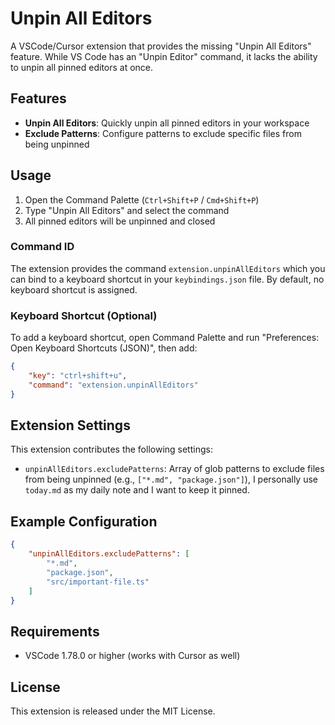 # Unpin All Editors

A VSCode/Cursor extension that provides the missing "Unpin All Editors" feature. While VS Code has an "Unpin Editor" command, it lacks the ability to unpin all pinned editors at once.

## Features

- **Unpin All Editors**: Quickly unpin all pinned editors in your workspace
- **Exclude Patterns**: Configure patterns to exclude specific files from being unpinned

## Usage

1. Open the Command Palette (`Ctrl+Shift+P` / `Cmd+Shift+P`)
2. Type "Unpin All Editors" and select the command
3. All pinned editors will be unpinned and closed

### Command ID

The extension provides the command `extension.unpinAllEditors` which you can bind to a keyboard shortcut in your `keybindings.json` file. By default, no keyboard shortcut is assigned.

### Keyboard Shortcut (Optional)

To add a keyboard shortcut, open Command Palette and run "Preferences: Open Keyboard Shortcuts (JSON)", then add:

```json
{
    "key": "ctrl+shift+u",
    "command": "extension.unpinAllEditors"
}
```

## Extension Settings

This extension contributes the following settings:

* `unpinAllEditors.excludePatterns`: Array of glob patterns to exclude files from being unpinned (e.g., `["*.md", "package.json"]`), I personally use `today.md` as my daily note and I want to keep it pinned.

## Example Configuration

```json
{
    "unpinAllEditors.excludePatterns": [
        "*.md",
        "package.json",
        "src/important-file.ts"
    ]
}
```

## Requirements

- VSCode 1.78.0 or higher (works with Cursor as well)

## License

This extension is released under the MIT License.
